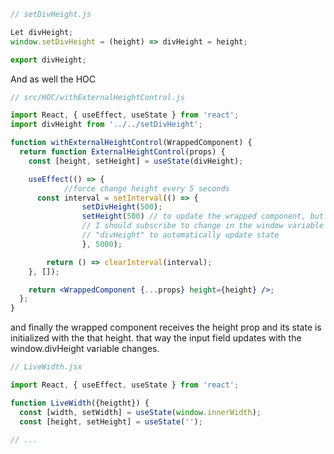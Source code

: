 ```javascript
// setDivHeight.js

Let divHeight;
window.setDivHeight = (height) => divHeight = height;

export divHeight;
```

And as well the HOC

```jsx
// src/HOC/withExternalHeightControl.js

import React, { useEffect, useState } from 'react';
import divHeight from '../../setDivHeight';

function withExternalHeightControl(WrappedComponent) {
  return function ExternalHeightControl(props) {
    const [height, setHeight] = useState(divHeight);

    useEffect(() => {
			//force change height every 5 seconds
      const interval = setInterval(() => {
				setDivHeight(500);
				setHeight(500) // to update the wrapped component, but
				// I should subscribe to change in the window variable
				// "divHeight" to automatically update state
				}, 5000);

  		return () => clearInterval(interval);
    }, []);

    return <WrappedComponent {...props} height={height} />;
  };
}
```

and finally the wrapped component receives the height prop and its state is initialized with the that height.
that way the input field updates with the window.divHeight variable changes.


```jsx
// LiveWidth.jsx

import React, { useEffect, useState } from 'react';

function LiveWidth({heigtht}) {
  const [width, setWidth] = useState(window.innerWidth);
  const [height, setHeight] = useState('');

// ...
```